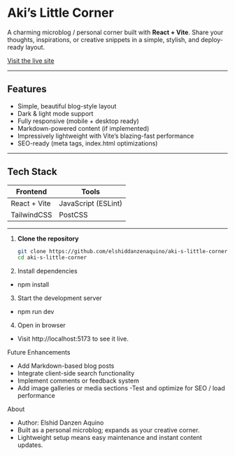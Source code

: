 # Aki’s Little Corner

A charming microblog / personal corner built with **React + Vite**. Share your thoughts, inspirations, or creative snippets in a simple, stylish, and deploy-ready layout.

[Visit the live site](https://aki-s-little-corner.vercel.app)

---

##  Features

- Simple, beautiful blog-style layout  
- Dark & light mode support  
- Fully responsive (mobile + desktop ready)  
- Markdown-powered content (if implemented)  
- Impressively lightweight with Vite’s blazing-fast performance  
- SEO-ready (meta tags, index.html optimizations)

---

##  Tech Stack

| Frontend        | Tools         |
|-----------------|---------------|
| React + Vite    | JavaScript (ESLint) |
| TailwindCSS     | PostCSS        |

---


1. **Clone the repository**  
   ```bash
   git clone https://github.com/elshiddanzenaquino/aki-s-little-corner.git
   cd aki-s-little-corner
2. Install dependencies
  - npm install

3. Start the development server
  - npm run dev
4. Open in browser
  - Visit http://localhost:5173 to see it live.

Future Enhancements
  - Add Markdown-based blog posts
  - Integrate client-side search functionality
  - Implement comments or feedback system
  - Add image galleries or media sections
  -Test and optimize for SEO / load performance

About
  - Author: Elshid Danzen Aquino
  - Built as a personal microblog; expands as your creative corner.
  - Lightweight setup means easy maintenance and instant content updates.
